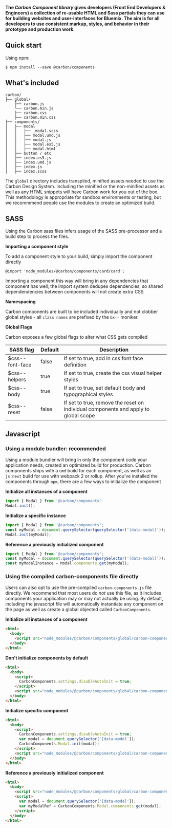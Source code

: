 **The _Carbon Component library_ gives developers (Front End Developers & Engineers) a collection of re-usable HTML and Sass partials they can use for building websites and user-interfaces for Bluemix. The aim is for all developers to use consistent markup, styles, and behavior in their prototype and production work.**

## Quick start

Using npm:

```
$ npm install --save @carbon/components
```

<!--or [Download the latest release](release link here)-->

## What's included

```
carbon/
├── global/
    ├── carbon.js
    └── carbon.min.js
    ├── carbon.css
    ├── carbon.min.css
├── components/
│   ├── modal
│   │   ├── _modal.scss
│   │   ├── modal.umd.js
│   │   ├── modal.js
│   │   ├── modal.es5.js
│   │   ├── modal.html
│   ├── button / etc
│   ├── index.es5.js
│   ├── index.umd.js
│   ├── index.js
│   ├── index.scss
```

The `global` directory includes transpiled, minified assets needed to use the Carbon Design System. Including the minified or the non-minified assets as well as any HTML snippets will have Carbon work for you out of the box. This methodology is appropriate for sandbox environments or testing, but we recommmend people use the modules to create an optimized build.

## SASS

Using the Carbon sass files infers usage of the SASS pre-processor and a build step to process the files.

**Importing a component style**

To add a component style to your build, simply import the component directly

```
@import 'node_modules/@carbon/components/card/card';
```

Importing a component this way will bring in any dependencies that component has well; the import system dedupes dependencies, so shared dependendencies between components will not create extra CSS

**Namespacing**

Carbon components are built to be included individually and not clobber global styles - all `class names` are prefixed by the `bx--` moniker.

**Global Flags**

Carbon exposes a few global flags to alter what CSS gets compiled

| SASS flag       | Default | Description                                                                         |
|-----------------|---------|-------------------------------------------------------------------------------------|
| $css--font-face | false   | If set to true, add in css font face definition                                     |
| $css--helpers   | true    | If set to true, create the css visual helper styles                                 |
| $css--body      | true    | If set to true, set default body and typographical styles                           |
| $css--reset     | false   | If set to true, remove the reset on individual components and apply to global scope |


## Javascript

### Using a module bundler: recommended

Using a module bundler will bring in only the component code your application needs, created an optimized build for production. Carbon components ships with a `umd` build for each component, as well as an `js:next` build for use with webpack 2 or rollup. After you've installed the components through `npm`, there are a few ways to initialize the component

**Initialize all instances of a component**

```js
import { Modal } from '@carbon/components'
Modal.init();
```

**Initialize a specific instance**
```js
import { Modal } from '@carbon/components';
const myModal = document.querySelector(querySelector('[data-modal]')); // element node of the modal itself
Modal.init(myModal);
```

**Reference a previously initialized component**
```js
import { Modal } from '@carbon/components';
const myModal = document.querySelector(querySelector('[data-modal]'));
const myModalInstance = Modal.components.get(myModal);
```

### Using the compiled carbon-components file directly

Users can also opt to use the pre-compiled `carbon-components.js` file directly. We recommend that most users do _not_ use this file, as it includes components your application may or may not actually be using. By default, including the javascript file will automatically instantiate any component on the page as well as create a global objected called `CarbonComponents`.

**Initialize all instances of a component**

```html
<html>
  <body>
    <script src="node_modules/@carbon/components/global/carbon-components.min.js"></script>
  </body>
</html>
```

**Don't initialize components by default**
```html
<html>
  <body>
    <script>
      CarbonComponents.settings.disableAutoInit = true;
    </script>
    <script src="node_modules/@carbon/components/global/carbon-components.min.js"></script>
  </body>
</html>
```

**Initialize specific component**

```html
<html>
  <body>
    <script>
      CarbonComponents.settings.disableAutoInit = true;
      var modal = document.querySelector('[data-model']);
      CarbonComponents.Modal.init(modal);
    </script>
    <script src="node_modules/@carbon/components/global/carbon-components.min.js"></script>
  </body>
</html>
```

**Reference a previously initialized component**

```html
<html>
  <body>
    <script src="node_modules/@carbon/components/global/carbon-components.min.js"></script>
    <script>
      var modal = document.querySelector('[data-model']);
      var myModalRef = CarbonComponents.Modal.components.get(modal);
    </script>
  </body>
</html>
```